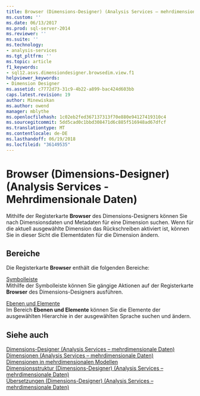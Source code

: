 ```yaml
---
title: Browser (Dimensions-Designer) (Analysis Services – mehrdimensionale Daten) | Microsoft Docs
ms.custom: ''
ms.date: 06/13/2017
ms.prod: sql-server-2014
ms.reviewer: ''
ms.suite: ''
ms.technology:
- analysis-services
ms.tgt_pltfrm: ''
ms.topic: article
f1_keywords:
- sql12.asvs.dimensiondesigner.browsedim.view.f1
helpviewer_keywords:
- Dimension Designer
ms.assetid: c7772d73-31c9-4b22-a899-bac424d603bb
caps.latest.revision: 19
author: Minewiskan
ms.author: owend
manager: mblythe
ms.openlocfilehash: 1c02eb2fed367137313f70e880e94127419310c4
ms.sourcegitcommit: 5dd5cad0c1bbd308471d6c885f516948ad67dfcf
ms.translationtype: MT
ms.contentlocale: de-DE
ms.lasthandoff: 06/19/2018
ms.locfileid: "36149535"
---
```

# <a name="browser-dimension-designer-analysis-services---multidimensional-data"></a>Browser (Dimensions-Designer) (Analysis Services - Mehrdimensionale Daten)
  Mithilfe der Registerkarte **Browser** des Dimensions-Designers können Sie nach Dimensionsdaten und Metadaten für eine Dimension suchen. Wenn für die aktuell ausgewählte Dimension das Rückschreiben aktiviert ist, können Sie in dieser Sicht die Elementdaten für die Dimension ändern.  
  
## <a name="panes"></a>Bereiche  
 Die Registerkarte **Browser** enthält die folgenden Bereiche:  
  
 [Symbolleiste](toolbar-browser-tab-dimension-designer-analysis-services-multidimensional-data.md)  
 Mithilfe der Symbolleiste können Sie gängige Aktionen auf der Registerkarte **Browser** des Dimensions-Designers ausführen.  
  
 [Ebenen und Elemente](level-members-dimension-designer-analysis-services-multidimensional-data.md)  
 Im Bereich **Ebenen und Elemente** können Sie die Elemente der ausgewählten Hierarchie in der ausgewählten Sprache suchen und ändern.  
  
## <a name="see-also"></a>Siehe auch  
 [Dimensions-Designer &#40;Analysis Services – mehrdimensionale Daten&#41;](dimension-designer-analysis-services-multidimensional-data.md)   
 [Dimensionen &#40;Analysis Services – mehrdimensionale Daten&#41;](multidimensional-models-olap-logical-dimension-objects/dimensions-analysis-services-multidimensional-data.md)   
 [Dimensionen in mehrdimensionalen Modellen](multidimensional-models/dimensions-in-multidimensional-models.md)   
 [Dimensionsstruktur &#40;Dimensions-Designer&#41; &#40;Analysis Services – mehrdimensionale Daten&#41;](dimension-structure-dimension-designer-analysis-services-multidimensional-data.md)   
 [Übersetzungen &#40;Dimensions-Designer&#41; &#40;Analysis Services – mehrdimensionale Daten&#41;](translations-dimension-designer-analysis-services-multidimensional-data.md)  
  
  